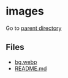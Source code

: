 # images

Go to [parent directory](../r18.md)

## Files

- [bg.webp](r18\images\bg.webp) 
- [README.md](r18\images\README.md) 

